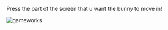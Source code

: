 Press the part of the screen that u want the bunny to move in!


![gameworks](https://user-images.githubusercontent.com/92297743/205694131-d578f138-9198-4929-829d-9c7f742726a5.gif)

